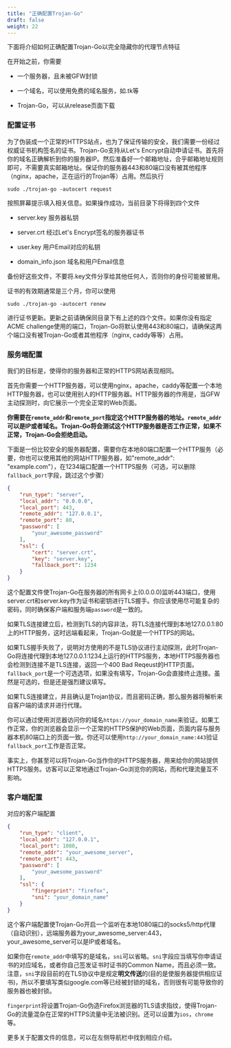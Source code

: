 ```yaml
---
title: "正确配置Trojan-Go"
draft: false
weight: 22
---
```


下面将介绍如何正确配置Trojan-Go以完全隐藏你的代理节点特征

在开始之前，你需要

- 一个服务器，且未被GFW封锁

- 一个域名，可以使用免费的域名服务，如.tk等

- Trojan-Go，可以从release页面下载

### 配置证书

为了伪装成一个正常的HTTPS站点，也为了保证传输的安全，我们需要一份经过权威证书机构签名的证书。Trojan-Go支持从Let's Encrypt自动申请证书。首先将你的域名正确解析到你的服务器IP。然后准备好一个邮箱地址，合乎邮箱地址规则即可，不需要真实邮箱地址。保证你的服务器443和80端口没有被其他程序（nginx，apache，正在运行的Trojan等）占用。然后执行

```shell
sudo ./trojan-go -autocert request
```

按照屏幕提示填入相关信息。如果操作成功，当前目录下将得到四个文件

- server.key 服务器私钥

- server.crt 经过Let's Encrypt签名的服务器证书

- user.key 用户Email对应的私钥

- domain_info.json 域名和用户Email信息

备份好这些文件，不要将.key文件分享给其他任何人，否则你的身份可能被冒用。

证书的有效期通常是三个月，你可以使用

```shell
sudo ./trojan-go -autocert renew
```

进行证书更新。更新之前请确保同目录下有上述的四个文件。如果你没有指定ACME challenge使用的端口，Trojan-Go将默认使用443和80端口，请确保这两个端口没有被Trojan-Go或者其他程序（nginx, caddy等等）占用。

### 服务端配置

我们的目标是，使得你的服务器和正常的HTTPS网站表现相同。

首先你需要一个HTTP服务器，可以使用nginx，apache，caddy等配置一个本地HTTP服务器，也可以使用别人的HTTP服务器。HTTP服务器的作用是，当GFW主动探测时，向它展示一个完全正常的Web页面。

**你需要在```remote_addr```和```remote_port```指定这个HTTP服务器的地址。```remote_addr```可以是IP或者域名。Trojan-Go将会测试这个HTTP服务器是否工作正常，如果不正常，Trojan-Go会拒绝启动。**

下面是一份比较安全的服务器配置，需要你在本地80端口配置一个HTTP服务（必要，你也可以使用其他的网站HTTP服务器，如"remote_addr": "example.com"），在1234端口配置一个HTTPS服务（可选，可以删除```fallback_port```字段，跳过这个步骤）

```json
{
    "run_type": "server",
    "local_addr": "0.0.0.0",
    "local_port": 443,
    "remote_addr": "127.0.0.1",
    "remote_port": 80,
    "password": [
        "your_awesome_password"
    ],
    "ssl": {
        "cert": "server.crt",
        "key": "server.key",
        "fallback_port": 1234
    }
}
```

这个配置文件使Trojan-Go在服务器的所有网卡上(0.0.0.0)监听443端口，使用server.crt和server.key作为证书和密钥进行TLS握手。你应该使用尽可能复杂的密码，同时确保客户端和服务端```password```是一致的。

如果TLS连接建立后，检测到TLS的内容非法，将TLS连接代理到本地127.0.0.1:80上的HTTP服务，这时远端看起来，Trojan-Go就是一个HTTPS的网站。

如果TLS握手失败了，说明对方使用的不是TLS协议进行主动探测，此时Trojan-Go将连接代理到本地127.0.0.1:1234上运行的HTTPS服务，本地HTTPS服务器也会检测到连接不是TLS连接，返回一个400 Bad Reqeust的HTTP页面。```fallback_port```是一个可选选项，如果没有填写，Trojan-Go会直接终止连接。虽然是可选的，但是还是强烈建议填写。

如果TLS连接建立，并且确认是Trojan协议，而且密码正确，那么服务器将解析来自客户端的请求并进行代理。

你可以通过使用浏览器访问你的域名```https://your_domain_name```来验证。如果工作正常，你的浏览器会显示一个正常的HTTPS保护的Web页面，页面内容与服务器本机80端口上的页面一致。你还可以使用```http://your_domain_name:443```验证```fallback_port```工作是否正常。

事实上，你甚至可以将Trojan-Go当作你的HTTPS服务器，用来给你的网站提供HTTPS服务。访客可以正常地通过Trojan-Go浏览你的网站，而和代理流量互不影响。

### 客户端配置

对应的客户端配置

```json
{
    "run_type": "client",
    "local_addr": "127.0.0.1",
    "local_port": 1080,
    "remote_addr": "your_awesome_server",
    "remote_port": 443,
    "password": [
        "your_awesome_password"
    ],
    "ssl": {
        "fingerprint": "firefox",
        "sni": "your_domain_name"
    }
}
```

这个客户端配置使Trojan-Go开启一个监听在本地1080端口的socks5/http代理（自动识别），远端服务器为your_awesome_server:443，your_awesome_server可以是IP或者域名。

如果你在```remote_addr```中填写的是域名，```sni```可以省略。```sni```字段应当填写你申请证书的对应域名，或者你自己签发证书时证书的Common Name，而且必须一致。注意，```sni```字段目前的在TLS协议中是规定**明文传送**的(目的是使服务器提供相应证书)，所以不要填写类似google.com等已经被封锁的域名，否则很有可能导致你的服务器也被封锁。

```fingerprint```将设置Trojan-Go伪造Firefox浏览器的TLS请求指纹，使得Trojan-Go的流量混杂在正常的HTTPS流量中无法被识别。还可以设置为```ios```，```chrome```等。

更多关于配置文件的信息，可以在左侧导航栏中找到相应介绍。
